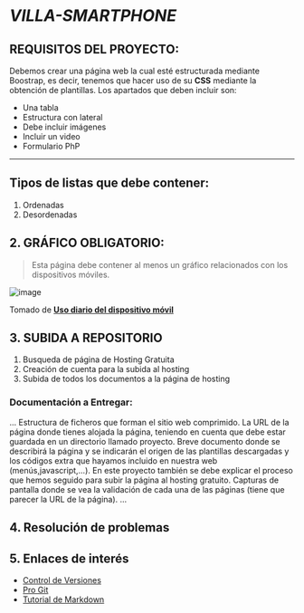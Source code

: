 # *VILLA-SMARTPHONE*

## REQUISITOS DEL PROYECTO:
Debemos crear una página web la cual esté estructurada mediante Boostrap, es decir, tenemos que hacer uso de su **CSS** mediante la obtención de plantillas.
Los apartados que deben incluir son:

* Una tabla
* Estructura con lateral
* Debe incluir imágenes
* Incluir un video
* Formulario PhP
-------------------------------------
## Tipos de listas que debe contener:
1. Ordenadas
2. Desordenadas



## 2. GRÁFICO OBLIGATORIO:

> Esta página debe contener al menos un gráfico relacionados con los dispositivos móviles.

![image](http://cdn.statcdn.com/Infographic/images/normal/9576.jpeg)

   Tomado de [**Uso diario del dispositivo móvil**](https://es.statista.com/grafico/9576/la-adiccion-al-movil-crece-en-todo-el-mundo/)
   


## 3. SUBIDA A REPOSITORIO

1. Busqueda de página de Hosting Gratuita
2. Creación de cuenta para la subida al hosting
3. Subida de todos los documentos a la página de hosting




### Documentación a Entregar:
...
Estructura de ficheros que forman el sitio web comprimido.
La URL de la página donde tienes alojada la página, teniendo en cuenta que debe estar guardada en un directorio llamado proyecto.
Breve documento donde se describirá la página y se indicarán el origen de las plantillas descargadas y los códigos extra que hayamos incluido en nuestra web (menús,javascript,…). En este proyecto también se debe explicar el proceso que hemos seguido para subir la página al hosting gratuito.
Capturas de pantalla donde se vea la validación de cada una de las páginas (tiene que parecer la URL de la página).
...


## 4. Resolución de problemas



## 5. Enlaces de interés

* [Control de Versiones](https://en.wikipedia.org/wiki/Version_control)
* [Pro Git](https://git-scm.com/book/en/v2)
* [Tutorial de Markdown](https://www.markdowntutorial.com/)

